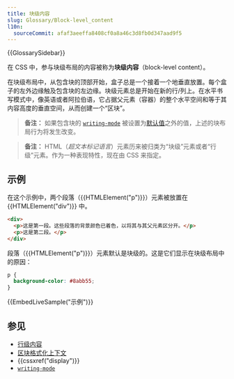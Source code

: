 ```yaml
---
title: 块级内容
slug: Glossary/Block-level_content
l10n:
  sourceCommit: afaf3aeeffa8408cf0a8a46c3d8fb0d347aad9f5
---
```


{{GlossarySidebar}}

在 CSS 中，参与块级布局的内容被称为**块级内容**（block-level content）。

在块级布局中，从包含块的顶部开始，盒子总是一个接着一个地垂直放置。每个盒子的左外边缘触及包含块的左边缘。块级元素总是开始在新的行/列上。在水平书写模式中，像英语或者阿拉伯语，它占据父元素（容器）的整个水平空间和等于其内容高度的垂直空间，从而创建一个“区块”。

> **备注：** 如果包含块的 [`writing-mode`](/zh-CN/docs/Web/CSS/writing-mode) 被设置为[默认值](/zh-CN/docs/Web/CSS/writing-mode#形式定义)之外的值，上述的块布局行为将发生改变。

> **备注：** HTML（_超文本标记语言_）元素历来被归类为“块级”元素或者“行级”元素。作为一种表现特性，现在由 CSS 来指定。

## 示例

在这个示例中，两个段落（{{HTMLElement("p")}}）元素被放置在 {{HTMLElement("div")}} 中。

```html
<div>
  <p>这是第一段。这些段落的背景颜色已着色，以将其与其父元素区分开。</p>
  <p>这是第二段。</p>
</div>
```

段落（{{HTMLElement("p")}}）元素默认是块级的。这是它们显示在块级布局中的原因：

```css hidden
p {
  background-color: #8abb55;
}
```

{{EmbedLiveSample("示例")}}

## 参见

- [行级内容](/zh-CN/docs/Glossary/Inline-level_content)
- [区块格式化上下文](/zh-CN/docs/Web/CSS/CSS_display/Block_formatting_context)
- {{cssxref("display")}}
- [`writing-mode`](/zh-CN/docs/Web/CSS/writing-mode)
